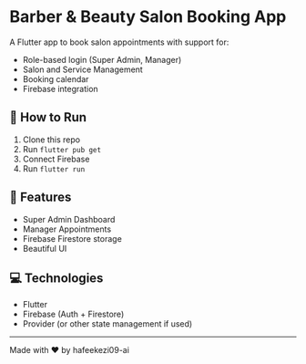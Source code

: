 # Barber & Beauty Salon Booking App

A Flutter app to book salon appointments with support for:
- Role-based login (Super Admin, Manager)
- Salon and Service Management
- Booking calendar
- Firebase integration

## 🔧 How to Run
1. Clone this repo
2. Run `flutter pub get`
3. Connect Firebase
4. Run `flutter run`

## 📁 Features
- Super Admin Dashboard
- Manager Appointments
- Firebase Firestore storage
- Beautiful UI

## 💻 Technologies
- Flutter
- Firebase (Auth + Firestore)
- Provider (or other state management if used)

---

Made with ❤️ by hafeekezi09-ai
